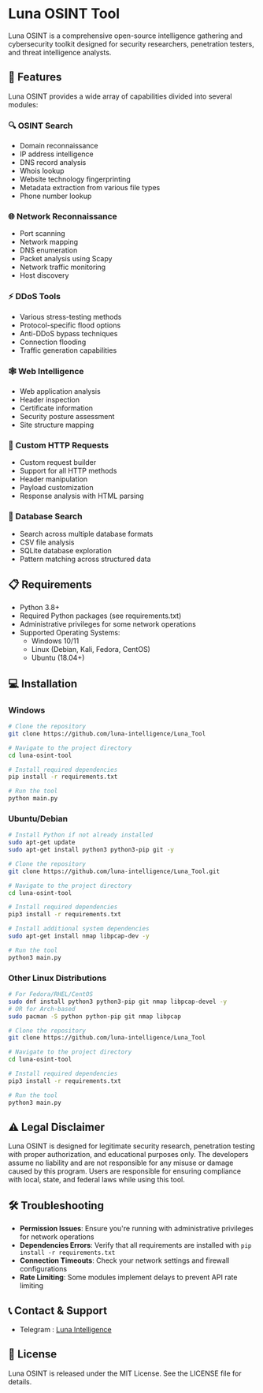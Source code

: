 # Luna OSINT Tool

Luna OSINT is a comprehensive open-source intelligence gathering and cybersecurity toolkit designed for security researchers, penetration testers, and threat intelligence analysts.

## 🌟 Features

Luna OSINT provides a wide array of capabilities divided into several modules:

### 🔍 OSINT Search
- Domain reconnaissance
- IP address intelligence
- DNS record analysis
- Whois lookup
- Website technology fingerprinting
- Metadata extraction from various file types
- Phone number lookup

### 🌐 Network Reconnaissance
- Port scanning
- Network mapping
- DNS enumeration
- Packet analysis using Scapy
- Network traffic monitoring
- Host discovery

### ⚡ DDoS Tools
- Various stress-testing methods
- Protocol-specific flood options
- Anti-DDoS bypass techniques
- Connection flooding
- Traffic generation capabilities

### 🕸️ Web Intelligence
- Web application analysis
- Header inspection
- Certificate information
- Security posture assessment
- Site structure mapping

### 🔄 Custom HTTP Requests
- Custom request builder
- Support for all HTTP methods
- Header manipulation
- Payload customization
- Response analysis with HTML parsing

### 💾 Database Search
- Search across multiple database formats
- CSV file analysis
- SQLite database exploration
- Pattern matching across structured data

## 📋 Requirements

- Python 3.8+
- Required Python packages (see requirements.txt)
- Administrative privileges for some network operations
- Supported Operating Systems:
  - Windows 10/11
  - Linux (Debian, Kali, Fedora, CentOS)
  - Ubuntu (18.04+)

## 💻 Installation

### Windows

```bash
# Clone the repository
git clone https://github.com/luna-intelligence/Luna_Tool

# Navigate to the project directory
cd luna-osint-tool

# Install required dependencies
pip install -r requirements.txt

# Run the tool
python main.py
```

### Ubuntu/Debian

```bash
# Install Python if not already installed
sudo apt-get update
sudo apt-get install python3 python3-pip git -y

# Clone the repository
git clone https://github.com/luna-intelligence/Luna_Tool.git

# Navigate to the project directory
cd luna-osint-tool

# Install required dependencies
pip3 install -r requirements.txt

# Install additional system dependencies
sudo apt-get install nmap libpcap-dev -y

# Run the tool
python3 main.py
```

### Other Linux Distributions

```bash
# For Fedora/RHEL/CentOS
sudo dnf install python3 python3-pip git nmap libpcap-devel -y
# OR for Arch-based
sudo pacman -S python python-pip git nmap libpcap

# Clone the repository
git clone https://github.com/luna-intelligence/Luna_Tool

# Navigate to the project directory
cd luna-osint-tool

# Install required dependencies
pip3 install -r requirements.txt

# Run the tool
python3 main.py
```

## ⚠️ Legal Disclaimer

Luna OSINT is designed for legitimate security research, penetration testing with proper authorization, and educational purposes only. The developers assume no liability and are not responsible for any misuse or damage caused by this program. Users are responsible for ensuring compliance with local, state, and federal laws while using this tool.

## 🛠️ Troubleshooting

- **Permission Issues**: Ensure you're running with administrative privileges for network operations
- **Dependencies Errors**: Verify that all requirements are installed with `pip install -r requirements.txt`
- **Connection Timeouts**: Check your network settings and firewall configurations
- **Rate Limiting**: Some modules implement delays to prevent API rate limiting

## 📞 Contact & Support

- Telegram : [Luna Intelligence](https://t.me/luna_intelligence)

## 📄 License

Luna OSINT is released under the MIT License. See the LICENSE file for details.
